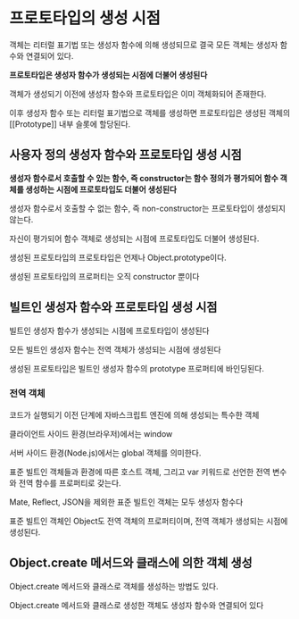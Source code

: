 # 프로토타입의 생성 시점

객체는 리터럴 표기법 또는 생성자 함수에 의해 생성되므로 결국 모든 객체는 생성자 함수와 연결되어 있다.

**프로토타입은 생성자 함수가 생성되는 시점에 더불어 생성된다**

객체가 생성되기 이전에 생성자 함수와 프로토타입은 이미 객체화되어 존재한다.

이후 생성자 함수 또는 리터럴 표기법으로 객체를 생성하면 프로토타입은 생성된 객체의 [[Prototype]] 내부 슬롯에 할당된다.

## 사용자 정의 생성자 함수와 프로토타입 생성 시점

**생성자 함수로서 호출할 수 있는 함수, 즉 constructor는 함수 정의가 평가되어 함수 객체를 생성하는 시점에 프로토타입도 더불어 생성된다**

생성자 함수로서 호출할 수 없는 함수, 즉 non-constructor는 프로토타입이 생성되지 않는다.

자신이 평가되어 함수 객체로 생성되는 시점에 프로토타입도 더불어 생성된다.

생성된 프로토타입의 프로토타입은 언제나 Object.prototype이다.

생성된 프로토타입의 프로퍼티는 오직 constructor 뿐이다

## 빌트인 생성자 함수와 프로토타입 생성 시점

빌트인 생성자 함수가 생성되는 시점에 프로토타입이 생성된다

모든 빌트인 생성자 함수는 전역 객체가 생성되는 시점에 생성된다

생성된 프로토타입은 빌트인 생성자 함수의 prototype 프로퍼티에 바인딩된다.

### 전역 객체

코드가 실행되기 이전 단계에 자바스크립트 엔진에 의해 생성되는 특수한 객체

클라이언트 사이드 환경(브라우저)에서는 window

서버 사이드 환경(Node.js)에서는 global 객체를 의미한다.

표준 빌트인 객체들과 환경에 따른 호스트 객체, 그리고 var 키워드로 선언한 전역 변수와 전역 함수를 프로퍼티로 갖는다.

Mate, Reflect, JSON을 제외한 표준 빌트인 객체는 모두 생성자 함수다

표준 빌트인 객체인 Object도 전역 객체의 프로퍼티이며, 전역 객체가 생성되는 시점에 생성된다.

## Object.create 메서드와 클래스에 의한 객체 생성

Object.create 메서드와 클래스로 객체를 생성하는 방법도 있다.

Object.create 메서드와 클래스로 생성한 객체도 생성자 함수와 연결되어 있다